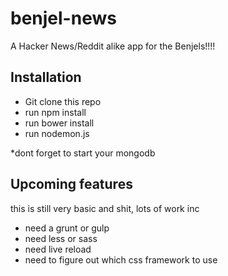 # benjel-news
A Hacker News/Reddit alike app for the Benjels!!!!

## Installation

- Git clone this repo
- run npm install
- run bower install
- run nodemon.js

*dont forget to start your mongodb

## Upcoming features

this is still very basic and shit, lots of work inc

- need a grunt or gulp
- need less or sass
- need live reload
- need to figure out which css framework to use
